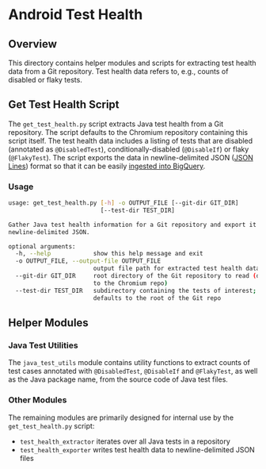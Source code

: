 # Android Test Health

## Overview

This directory contains helper modules and scripts for extracting test health
data from a Git repository. Test health data refers to, e.g., counts of disabled
or flaky tests.

## Get Test Health Script

The `get_test_health.py` script extracts Java test health from a Git repository.
The script defaults to the Chromium repository containing this script itself.
The test health data includes a listing of tests that are disabled (annotated as
`@DisabledTest`), conditionally-disabled (`@DisableIf`) or flaky (`@FlakyTest`).
The script exports the data in newline-delimited JSON
([JSON Lines](http://jsonlines.org)) format so that it can be easily
[ingested into BigQuery][bq-load-gcs-json].

[bq-load-gcs-json]:
  https://cloud.google.com/bigquery/docs/loading-data-cloud-storage-json

### Usage

```sh
usage: get_test_health.py [-h] -o OUTPUT_FILE [--git-dir GIT_DIR]
                          [--test-dir TEST_DIR]

Gather Java test health information for a Git repository and export it as
newline-delimited JSON.

optional arguments:
  -h, --help            show this help message and exit
  -o OUTPUT_FILE, --output-file OUTPUT_FILE
                        output file path for extracted test health data
  --git-dir GIT_DIR     root directory of the Git repository to read (defaults
                        to the Chromium repo)
  --test-dir TEST_DIR   subdirectory containing the tests of interest;
                        defaults to the root of the Git repo
```

## Helper Modules

### Java Test Utilities

The `java_test_utils` module contains utility functions to extract counts of
test cases annotated with `@DisabledTest`, `@DisableIf` and `@FlakyTest`, as
well as the Java package name, from the source code of Java test files.

### Other Modules

The remaining modules are primarily designed for internal use by the
`get_test_health.py` script:

*   `test_health_extractor` iterates over all Java tests in a repository
*   `test_health_exporter` writes test health data to newline-delimited JSON
    files
